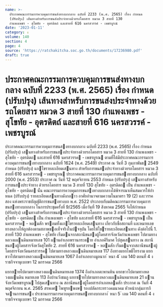 ```yaml
---
name: >-
  ประกาศคณะกรรมการควบคุมการขนส่งทางบกกลาง ฉบับที่ 2233 (พ.ศ. 2565) เรื่อง กำหนด
  (ปรับปรุง) เส้นทางสำหรับการขนส่งประจำทางด้วยรถโดยสาร หมวด 3 สายที่ 130
  กำแพงเพชร - สุโขทัย - อุตรดิตถ์ และสายที่ 616 นครสวรรค์ - เพชรบูรณ์
date: '2023-01-11'
category: ง
volume: 140
section: 4
page: 4
source: 'https://ratchakitcha.soc.go.th/documents/17236980.pdf'
draft: true
---
```


# ประกาศคณะกรรมการควบคุมการขนส่งทางบกกลาง ฉบับที่ 2233 (พ.ศ. 2565) เรื่อง กำหนด (ปรับปรุง) เส้นทางสำหรับการขนส่งประจำทางด้วยรถโดยสาร หมวด 3 สายที่ 130 กำแพงเพชร - สุโขทัย - อุตรดิตถ์ และสายที่ 616 นครสวรรค์ - เพชรบูรณ์

ประกาศคณะกรรมการควบคุมการขนสงทางบกกลาง ฉบับที่ 2233 (พ.ศ. 2565) เรื่อง กําหนด (ปรับปรุง) เสนทางสําหรับการขนสงประจําทางด้วยรถโดยสาร หมวด 3 สายที่ 130 กําแพงเพชร - สุโขทัย - อุตรดิตถ และสายที่ 616 นครสวรรค - เพชรบูรณ ตามที่ได้มีประกาศคณะกรรมการควบคุมการขนสงทางบกกลาง ฉบับที่ 1624 (พ.ศ. 2549) ประกาศ ณ วันที่ 3 กุมภาพันธ 2549 กําหนด (ปรับปรุง) แกไขรายละเอียดเสนทาง สําหรับการขนสงประจําทางด้วยรถโดยสาร หมวด 3 สายที่ 616 นครสวรรค - เพชรบูรณ ประกาศคณะกรรมการควบคุมการขนสงทางบกกลาง ฉบับที่ 2000 (พ.ศ. 2553) ประกาศ ณ วันที่ 12 พฤศจิกายน 2553 กําหนด (ปรับปรุง) เสนทางสําหรับการขนสงประจําทาง ด้วยรถโดยสาร หมวด 3 สายที่ 130 สุโขทัย - อุตรดิตถ เป็น กําแพงเพชร - สุโขทัย - อุตรดิตถ นั้น คณะกรรมการควบคุมการขนสงทางบกกลางได้พิจารณาเห็นสมควรให้กําหนด (ปรับปรุง) รายละเอียดเสนทางดังกลาว อาศัยอํานาจตามความในมาตรา 19 (2) และวรรคสอง แห่งพระราชบัญญัติการขนสงทางบก พ.ศ. 2522 ประกอบกับมติคณะกรรมการควบคุมการขนสงทางบกกลาง ในการประชุมครั้งที่ 9/2565 เมื่อวันที่ 19 สิงหาคม 2565 จึงให้กําหนด (ปรับปรุง) เสนทางสําหรับการขนสงประจําทางด้วยรถโดยสาร หมวด 3 สายที่ 130 กําแพงเพชร - สุโขทัย - อุตรดิตถ เป็น กําแพงเพชร - สุโขทัย และสายที่ 616 นครสวรรค - เพชรบูรณ เป็น นครสวรรค - หลมสัก พรอมทั้งแกไขรายละเอียดเสนทาง เกี่ยวกับชื่อสถานที่ และหมายเลขทางหลวงให้ถูกต้องตามสภาพขอเท็จจริงในปจจุบัน โดยให้ใชรายละเอียดเสนทาง ดังต่อไปนี้ 1. สายที่ 130 กําแพงเพชร - สุโขทัย เริ่มตนจากสถานีขนสงผู้โดยสารจังหวัดกําแพงเพชร ไปตามทางหลวงแผนดินหมายเลข 101 ผานอําเภอพรานกระตาย อําเภอคีรีมาศ ไปสุดเสนทาง ณ สถานีขนสงผู้โดยสารจังหวัดสุโขทัย 2. สายที่ 616 นครสวรรค - หลมสัก เริ่มตนจากสถานีขนสงผู้โดยสารจังหวัดนครสวรรค ไปตามทางหลวงแผนดินหมายเลข 117 ถึงทางแยกโพธิ์ไทรงาม แยกขวาไปตามทางหลวงแผนดินหมายเลข 1067 ถึงอําเภอบางมูลนาก ้ หนา 4 ่ เลม 140 ตอนที่ 4 ง ราชกิจจานุเบกษา 12 มกราคม 2566

แยกซายไปตามทางหลวงแผนดินหมายเลข 1374 ถึงอําเภอตะพานหิน แยกขวาไปตามทางหลวงแผนดิน หมายเลข 113 ถึงบ้านวังชมภู แยกซายไปตามทางหลวงแผนดินหมายเลข 21 ผานจังหวัดเพชรบูรณ ไปสุดเสนทาง ณ สถานีขนสงผู้โดยสารอําเภอหลมสัก ประกาศ ณ วันที่ 4 พฤศจิกายน พ.ศ. 2565 สรพงศ ไพฑูรยพงษ รองปลัดกระทรวงคมนาคม หัวหน้ากลุ่มภารกิจดานการขนสง ประธานกรรมการควบคุมการขนสงทางบกกลาง ้ หนา 5 ่ เลม 140 ตอนที่ 4 ง ราชกิจจานุเบกษา 12 มกราคม 2566
